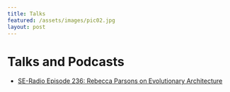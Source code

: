 ```yaml
---
title: Talks
featured: /assets/images/pic02.jpg
layout: post
---
```


# Talks and Podcasts

 - [SE-Radio Episode 236: Rebecca Parsons on Evolutionary Architecture](http://www.se-radio.net/2015/08/se-radio-episode-236-rebecca-parsons-on-evolutionary-architecture/)

